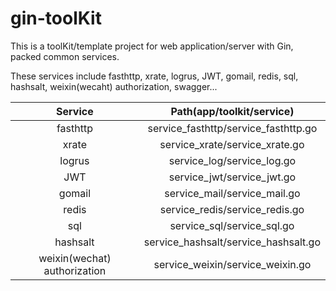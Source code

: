 # gin-toolKit
This is a toolKit/template project for web application/server with Gin, packed common services.

These services include fasthttp, xrate, logrus, JWT, gomail, redis, sql, hashsalt, weixin(wecaht) authorization, swagger...

|           Service            |      Path(app/toolkit/service)       |
| :--------------------------: | :----------------------------------: |
|           fasthttp           | service_fasthttp/service_fasthttp.go |
|            xrate             |    service_xrate/service_xrate.go    |
|            logrus            |      service_log/service_log.go      |
|             JWT              |      service_jwt/service_jwt.go      |
|            gomail            |     service_mail/service_mail.go     |
|            redis             |    service_redis/service_redis.go    |
|             sql              |      service_sql/service_sql.go      |
|           hashsalt           | service_hashsalt/service_hashsalt.go |
| weixin(wechat) authorization |   service_weixin/service_weixin.go   |

